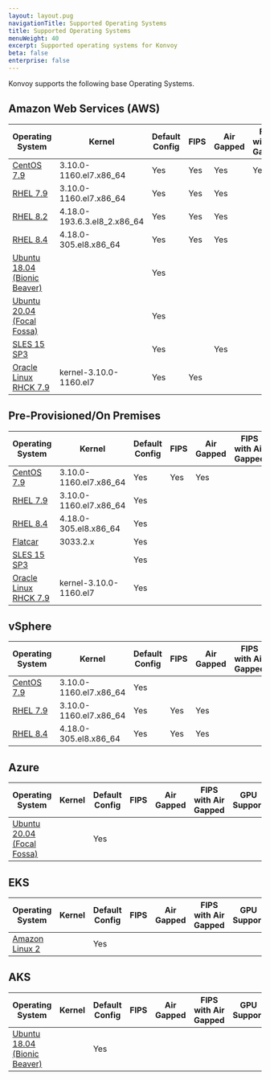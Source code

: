 ```yaml
---
layout: layout.pug
navigationTitle: Supported Operating Systems
title: Supported Operating Systems
menuWeight: 40
excerpt: Supported operating systems for Konvoy
beta: false
enterprise: false
---
```


<!-- vale Microsoft.RangeFormat = NO -->

Konvoy supports the following base Operating Systems.

## Amazon Web Services (AWS)

<!-- vale Vale.Spelling = NO -->
| Operating System      | Kernel                           | Default Config | FIPS | Air Gapped | FIPS with Air Gapped | GPU Support <!-- vale Vale.Spelling = YES --> |
|-----------------------|----------------------------------|----------------|------|------------|----------------------|-------------|
| [CentOS 7.9][centos7] | 3.10.0-1160.el7.x86_64           | Yes            | Yes  | Yes        | Yes                  | Yes         |
| [RHEL 7.9][rhel_7_9]  | 3.10.0-1160.el7.x86_64           | Yes            | Yes  | Yes        |                      | Yes         |
| [RHEL 8.2][rhel_8_2]  | 4.18.0-193.6.3.el8_2.x86_64      | Yes            | Yes  | Yes        |                      | Yes         |
| [RHEL 8.4][rhel_8_4]  | 4.18.0-305.el8.x86_64            | Yes            | Yes  | Yes        |                      | Yes         |
| [Ubuntu 18.04 (Bionic Beaver)][ubuntu_18] |              | Yes            |      |            |                      |             |
| [Ubuntu 20.04 (Focal Fossa)][ubuntu_20] |                | Yes            |      |            |                      | Yes         |
| [SLES 15 SP3](https://documentation.suse.com/sles/15-SP3/)    |                                  | Yes            |      | Yes        |                      | Yes         |
| [Oracle Linux RHCK 7.9][RHCK] | kernel-3.10.0-1160.el7   | Yes            | Yes  |            |                      |             |

## Pre-Provisioned/On Premises

<!-- vale Vale.Spelling = NO -->
| Operating System      | Kernel                           | Default Config | FIPS | Air Gapped | FIPS with Air Gapped | GPU Support <!-- vale Vale.Spelling = YES --> |
|-----------------------|----------------------------------|----------------|------|------------|----------------------|-------------|
| [CentOS 7.9][centos7] | 3.10.0-1160.el7.x86_64           | Yes            | Yes  | Yes        |                      |             |
| [RHEL 7.9][rhel_7_9]  | 3.10.0-1160.el7.x86_64           | Yes            |      |            |                      | Yes         |
| [RHEL 8.4][rhel_8_4]  | 4.18.0-305.el8.x86_64            | Yes            |      |            |                      | Yes         |
| [Flatcar][flatcar]    | 3033.2.x                         | Yes            |      |            |                      |             |
| [SLES 15 SP3](https://documentation.suse.com/sles/15-SP3/)    |                                  | Yes            |      |            |                      |             |
| [Oracle Linux RHCK 7.9][RHCK] | kernel-3.10.0-1160.el7   | Yes            |      |            |                      |             |

## vSphere

<!-- vale Vale.Spelling = NO -->
| Operating System      | Kernel                           | Default Config | FIPS | Air Gapped | FIPS with Air Gapped | GPU Support <!-- vale Vale.Spelling = YES --> |
|-----------------------|----------------------------------|----------------|------|------------|----------------------|-------------|
| [CentOS 7.9][centos7] | 3.10.0-1160.el7.x86_64           | Yes            |      |            |                      |             |
| [RHEL 7.9][rhel_7_9]  | 3.10.0-1160.el7.x86_64           | Yes            | Yes  | Yes        |                      | Yes         |
| [RHEL 8.4][rhel_8_4]  | 4.18.0-305.el8.x86_64            | Yes            | Yes  | Yes        |                      | Yes         |

## Azure

<!-- vale Vale.Spelling = NO -->
| Operating System      | Kernel                           | Default Config | FIPS | Air Gapped | FIPS with Air Gapped | GPU Support <!-- vale Vale.Spelling = YES --> |
|-----------------------|----------------------------------|----------------|------|------------|----------------------|-------------|
| [Ubuntu 20.04 (Focal Fossa)][ubuntu_20] |                | Yes            |      |            |                      |             |

## EKS

<!-- vale Vale.Spelling = NO -->
| Operating System      | Kernel                           | Default Config | FIPS | Air Gapped | FIPS with Air Gapped | GPU Support <!-- vale Vale.Spelling = YES --> |
|-----------------------|----------------------------------|----------------|------|------------|----------------------|-------------|
| [Amazon Linux 2][amzn_2] |                               | Yes            |      |            |                      |             |

## AKS

<!-- vale Vale.Spelling = NO -->
| Operating System      | Kernel                           | Default Config | FIPS | Air Gapped | FIPS with Air Gapped | GPU Support <!-- vale Vale.Spelling = YES --> |
|-----------------------|----------------------------------|----------------|------|------------|----------------------|-------------|
| [Ubuntu 18.04 (Bionic Beaver)][ubuntu_18] |              | Yes            |      |            |                      |             |

[centos7]: https://wiki.centos.org/action/show/Manuals/ReleaseNotes/CentOS7.2003
[centos8]: https://wiki.centos.org/action/show/Manuals/ReleaseNotes/CentOS8.2004
<!--- [debian_9]: https://www.debian.org/releases/stretch/releasenotes
[debian_10]: https://www.debian.org/releases/buster/releasenotes --->
[flatcar]: https://www.flatcar-linux.org/releases/#stable-release
[rhel_7_7]: https://access.redhat.com/documentation/en-us/red_hat_enterprise_linux/7/html/7.7_release_notes/index
[rhel_7_8]: https://access.redhat.com/documentation/en-us/red_hat_enterprise_linux/7/html/7.8_release_notes/index
[rhel_7_9]: https://access.redhat.com/documentation/en-us/red_hat_enterprise_linux/7/html/7.9_release_notes/index
[rhel_8_2]: https://access.redhat.com/documentation/en-us/red_hat_enterprise_linux/8/html/8.2_release_notes/index
[rhel_8_4]: https://access.redhat.com/documentation/en-us/red_hat_enterprise_linux/8/html/8.4_release_notes/index
[RHCK]: https://docs.oracle.com/en/operating-systems/oracle-linux/7/relnotes7.9/
[ubuntu_18]: https://wiki.ubuntu.com/BionicBeaver/ReleaseNotes
[ubuntu_20]: https://wiki.ubuntu.com/FocalFossa/ReleaseNotes
[sles_15]: https://documentation.suse.com/en-us/sles/15-SP1/
[amzn_2]: https://docs.aws.amazon.com/AL2/latest/relnotes/relnotes-al2.html
